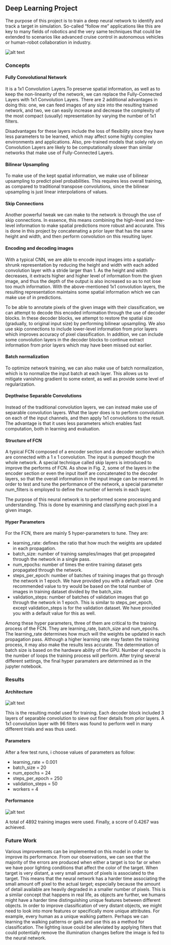 
## Deep Learning Project ##

The purpose of this project is to train a deep neural network to identify and track a target in simulation. So-called “follow me” applications like this are key to many fields of robotics and the very same techniques that could be extended to scenarios like advanced cruise control in autonomous vehicles or human-robot collaboration in industry.

[image_0]: ./images/show.png
[image_1]: ./images/fcn.png
[image_2]: ./images/loss.png

![alt text][image_0] 

### Concepts


#### Fully Convolutional Network

It is a 1x1 Convolution Layers.To preserve spatial information, as well as to keep the non-linearity of the network, we can replace the Fully-Connected Layers with 1x1 Convolution Layers. There are 2 additional advantages in doing this: one, we can feed images of any size into the resulting trained network, and two, we can easily increase and decrease the complexity of the most compact (usually) representation by varying the number of 1x1 filters.

Disadvantages for these layers include the loss of flexibility since they have less parameters to be learned, which may affect some highly complex environments and applications. Also, pre-trained models that solely rely on Convolution Layers are likely to be computationally slower than similar networks that make use of Fully-Connected Layers.

#### Bilinear Upsampling

To make use of the kept spatial information, we make use of bilinear upsampling to predict pixel probabilities. This requires less overall training, as compared to traditional transpose convolutions, since the bilinear upsampling is just linear interpolations of values.

#### Skip Connections

Another powerful tweak we can make to the network is through the use of skip connections. In essence, this means combining the high-level and low-level information to make spatial predictions more robust and accurate. This is done in this project by concatenating a prior layer that has the same height and width, and then perform convolution on this resulting layer.

#### Encoding and decoding images

With a typical CNN, we are able to encode input images into a spatially-shrunk representation by reducing the height and width with each added convolution layer with a stride larger than 1. As the height and width decreases, it extracts higher and higher level of information from the given image, and thus the depth of the output is also increased so as to not lose too much information. With the above-mentioned 1x1 convolution layers, the resulting representation maintains some spatial information which we can make use of in predictions.

To be able to annotate pixels of the given image with their classification, we can attempt to decode this encoded information through the use of decoder blocks. In these decoder blocks, we attempt to restore the spatial size (gradually, to original input size) by performing bilinear upsampling. We also use skip connections to include lower-level information from prior layers which improves accuracy of pixel classification. In addition, we can include some convolution layers in the decoder blocks to continue extract information from prior layers which may have been missed out earlier.

#### Batch normalization

To optimize network training, we can also make use of batch normalization, which is to normalize the input batch at each layer. This allows us to mitigate vanishing gradient to some extent, as well as provide some level of regularization.

#### Depthwise Separable Convolutions

Instead of the traditional convolution layers, we can instead make use of separable convolution layers. What the layer does is to perform convolution on each of the input channels, and then apply 1x1 convolutions to the result. The advantage is that it uses less parameters which enables fast computation, both in learning and evaluation.

#### Structure of FCN

A typical FCN composed of a encoder section and a decoder section which are connected with a 1 x 1 convolution. The input is pumped though the whole network.
A special technique called skip layers is introduced to improve the performs of FCN. As show in Fig. 2, some of the layers in the encoder section or even the input itself are concatenated to the decoder layers, so that the overall information in the input image can be reserved.
In order to test and tune the performance of the network, a special parameter num_filters is employed to define the number of kernels in each layer.


The purpose of this neural network is to performed scene processing and understanding. This is done by examining and classifying each pixel in a given image.

#### Hyper Parameters

For the FCN, there are mainly 5 hyper-parameters to tune. They are:

* learning_rate: defines the ratio that how much the weights are updated in each propagation.
* batch_size: number of training samples/images that get propagated through the network in a single pass.
* num_epochs: number of times the entire training dataset gets propagated through the network.
* steps_per_epoch: number of batches of training images that go through the network in 1 epoch. We have provided you with a default value. One recommended value to try would be based on the total number of images in training dataset divided by the batch_size.
* validation_steps: number of batches of validation images that go through the network in 1 epoch. This is similar to steps_per_epoch, except validation_steps is for the validation dataset. We have provided you with a default value for this as well.

Among these hyper parameters, three of them are critical to the training process of the FCN. They are learning_rate, batch_size and num_epochs. The learning_rate determines how much will the weights be updated in each propagation pass. Although a higher learning rate may fasten the training process, it may also make the results less accurate. The determination of batch size is based on the hardware ability of the GPU. Number of epochs is the number of loops the training process will perform. After trying several different settings, the final hyper paramaters are determined as in the jupyter notebook.


### Results

#### Architecture
  
![alt text][image_1] 
  
This is the resulting model used for training. Each decoder block included 3 layers of separable convolution to sieve out finer details from prior layers. 
A 1x1 convolution layer with 96 filters was found to perform well in many different trials and was thus used.

#### Parameters

After a few test runs, i choose values of parameters as follow:

* learning_rate = 0.001
* batch_size = 20
* num_epochs = 24
* steps_per_epoch = 250
* validation_steps = 50
* workers = 4

#### Performance

![alt text][image_2] 


A total of 4892 training images were used. Finally, a score of 0.4267 was achieved.

### Future Work

Various improvements can be implemented on this model in order to improve its performance. From our observations, we can see that the majority of the errors are produced when either a target is too far or when we have poor lighting conditions that affect the color of the target.
When target is very distant, a very small amount of pixels is associated to the target. This means that the neural network has a harder time associating the small amount off pixel to the actual target; especially because the amount of detail available are heavily degraded in a smaller number of pixels. This is a similar concept that happens in real life, as objects are further, we humans might have a harder time distinguishing unique features between different objects. 
In order to improve classification of very distant objects, we might need to look into more features or specifically more unique attributes. For example, every human as a unique walking pattern. Perhaps we can learning the walking patterns or gaits and use this as a method for classification. 
The lighting issue could be alleviated by applying filters that could potentially remove the illumination changes before the image is fed to the neural network.

